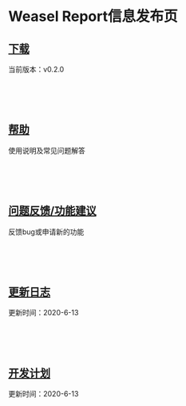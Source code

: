 # Weasel Report信息发布页

## [下载](./download.md)
当前版本：v0.2.0

<br><br><br>

## [帮助](./help.md)
使用说明及常见问题解答

<br><br><br>

## [问题反馈/功能建议](https://github.com/Edistein/Weasel-Report-Release-Page/issues)
反馈bug或申请新的功能

<br><br><br>

## [更新日志](./release_note.md)
更新时间：2020-6-13

<br><br><br>

## [开发计划](./roadmap.md)
更新时间：2020-6-13

<br><br><br>

